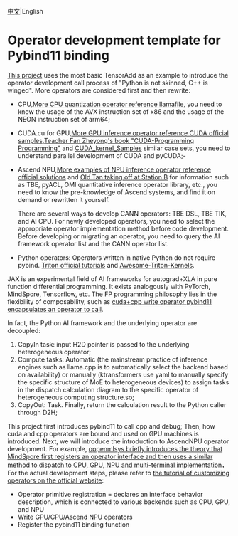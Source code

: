 [中文](README.zh.md)|English

# Operator development template for Pybind11 binding

[This project](https://github.com/Tridu33/OperatorsDevTemplate/tree/main) uses the most basic TensorAdd as an example to introduce the operator development call process of "Python is not skinned, C++ is winged". More operators are considered first and then rewrite:

- CPU,[More CPU quantization operator reference llamafile](https://github.com/Mozilla-Ocho/llamafile/tree/main/llama.cpp), you need to know the usage of the AVX instruction set of x86 and the usage of the NEON instruction set of arm64;
- CUDA.cu for GPU,[More GPU inference operator reference CUDA official samples](https://github.com/NVIDIA/cuda-samples/tree/master/Samples),[Teacher Fan Zheyong&#39;s book &#34;CUDA-Programming Programming&#34;](https://github.com/brucefan1983/CUDA-Programming) and [CUDA_kernel_Samples](https://github.com/Tongkaio/CUDA_Kernel_Samples) similar case sets, you need to understand parallel development of CUDA and pyCUDA;-
- Ascend NPU,[More examples of NPU inference operator reference official solutions](https://github.com/Ascend/samples/tree/master/cplusplus/level1_single_api/4_op_dev/1_custom_op) and [Old Tan taking off at Station B](https://space.bilibili.com/668461244?spm_id_from=333.337.0.0) for information such as TBE, pyACL, OMl quantitative inference operator library, etc., you need to know the pre-knowledge of Ascend systems, and find it on demand or rewritten it yourself.

  There are several ways to develop CANN operators: TBE DSL, TBE TIK, and AI CPU. For newly developed operators, you need to select the appropriate operator implementation method before code development. Before developing or migrating an operator, you need to query the AI framework operator list and the CANN operator list.
- Python operators: Operators written in native Python do not require pybind. [Triton official tutorials](https://github.com/triton-lang/triton/blob/main/python/tutorials/01-vector-add.py) and [Awesome-Triton-Kernels](https://github.com/zinccat/Awesome-Triton-Kernels).

JAX is an experimental field of AI frameworks for autograd+XLA in pure function differential programming. It exists analogously with PyTorch, MindSpore, Tensorflow, etc. The FP programming philosophy lies in the flexibility of composability, such as [cuda+cpp write operator pybind11 encapsulates an operator to call](https://jax.ac.cn/en/latest/Custom_Operation_for_GPUs.html).

In fact, the Python AI framework and the underlying operator are decoupled:

1. CopyIn task: input H2D pointer is passed to the underlying heterogeneous operator;
2. Compute tasks: Automatic (the mainstream practice of inference engines such as llama.cpp is to automatically select the backend based on availability) or manually (ktransformers use yaml to manually specify the specific structure of MoE to heterogeneous devices) to assign tasks in the dispatch calculation diagram to the specific operator of heterogeneous computing structure.so;
3. CopyOut: Task. Finally, return the calculation result to the Python caller through D2H;

This project first introduces pybind11 to call cpp and debug; Then, how cuda and cpp operators are bound and used on GPU machines is introduced. Next, we will introduce the introduction to AscendNPU operator development. For example, [oppenmlsys briefly introduces the theory that MindSpore first registers an operator interface and then uses a similar method to dispatch to CPU, GPU, NPU and multi-terminal implementation](https://github.com/openmlsys/openmlsys-zh/blob/main/chapter_programming_interface/c_python_interaction.md)， For the actual development steps, please refer to [the tutorial of customizing operators on the official website](https://www.mindspore.cn/docs/zh-CN/r2.5.0/model_train/custom_program/op_custom.html):

- Operator primitive registration = declares an interface behavior description, which is connected to various backends such as CPU, GPU, and NPU
- Write GPU/CPU/Ascend NPU operators
- Register the pybind11 binding function

